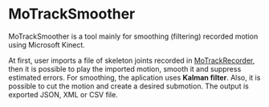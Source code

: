 MoTrackSmoother
===============

MoTrackSmoother is a tool mainly for smoothing (filtering) recorded motion using Microsoft Kinect. 

At first, user imports a file of skeleton joints recorded in <a href="https://github.com/tomillie/MoTrackRecorder">MoTrackRecorder</a>, then it is possible to play the imported motion, smooth it and suppress estimated errors. For smoothing, the aplication uses <strong>Kalman filter</strong>. Also, it is possible to cut the motion and create a desired submotion. The output is exported JSON, XML or CSV file.
